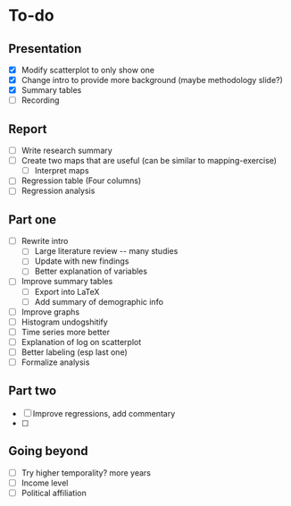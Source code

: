 # To-do

## Presentation

- [x] Modify scatterplot to only show one
- [x] Change intro to provide more background (maybe methodology slide?)
- [x] Summary tables
- [ ] Recording

## Report

- [ ] Write research summary
- [ ] Create two maps that are useful (can be similar to mapping-exercise)
  - [ ] Interpret maps
- [ ] Regression table (Four columns)
- [ ] Regression analysis

## Part one

- [ ] Rewrite intro
  - [ ] Large literature review -- many studies
  - [ ] Update with new findings
  - [ ] Better explanation of variables
- [ ] Improve summary tables
  - [ ] Export into LaTeX
  - [ ] Add summary of demographic info
- [ ]  Improve graphs
  - [ ]  Histogram undogshitify
  - [ ]  Time series more better
  - [ ]  Explanation of log on scatterplot
  - [ ]  Better labeling (esp last one)
  - [ ]  Formalize analysis

## Part two

- [ ] Improve regressions, add commentary
- [ ] 

## Going beyond

- [ ] Try higher temporality? more years
- [ ] Income level
- [ ] Political affiliation
